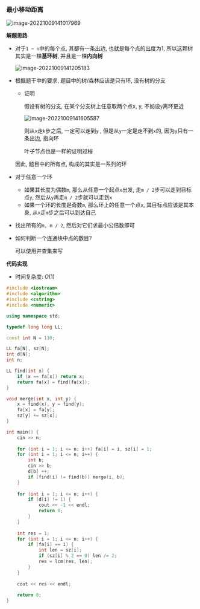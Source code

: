 ### 最小移动距离

![image-20221009141017969](http://www.cdn.liver0377.xyz/typora/202210091410038.png)



**解题思路**

- 对于`1 ~ n`中的每个点, 其都有一条出边, 也就是每个点的出度为1, 所以这颗树其实是一棵**基环树**, 并且是一棵**内向树**

  ![image-20221009141205183](http://www.cdn.liver0377.xyz/typora/202210091412220.png)

- 根据题干中的要求, 题目中的树/森林应该是只有环, 没有树的分支

  - 证明

    假设有树的分支, 在某个分支树上任意取两个点x, y, 不妨设`y`离环更近

    ![image-20221009141605587](http://www.cdn.liver0377.xyz/typora/202210091416620.png)

    

    则从`x`走`k`步之后, 一定可以走到`y` , 但是从`y`一定是走不到`x`的, 因为`y`只有一条出边, 指向环

    叶子节点也是一样的证明过程

  因此, 题目中的所有点, 构成的其实是一系列的环

- 对于任意一个环

  - 如果其长度为偶数`m`, 那么从任意一个起点`x`出发, 走`m / 2`步可以走到目标点`y`, 然后从`y`再走`m / 2`步就可以走到`x`
  - 如果一个环的长度是奇数`m`, 那么环上的任意一个点`x`, 其目标点应该是其本身, 从`x`走`m`步之后可以到达自己

- 找出所有的`m, m / 2`, 然后对它们求最小公倍数即可

- 如何判断一个连通块中点的数目?

  可以使用并查集来写



**代码实现**

- 时间复杂度: $O(1)$

```cc
#include <iostream>
#include <algorithm>
#include <cstring>
#include <numeric>

using namespace std;

typedef long long LL;

const int N = 110;

LL fa[N], sz[N];
int d[N];
int n;

LL find(int x) {
    if (x == fa[x]) return x;
    return fa[x] = find(fa[x]);
}

void merge(int x, int y) {
    x = find(x), y = find(y);
    fa[x] = fa[y];
    sz[y] += sz[x];
}

int main() {
    cin >> n;
    
    for (int i = 1; i <= n; i++) fa[i] = i, sz[i] = 1;
    for (int i = 1; i <= n; i++) {
        int b;
        cin >> b;
        d[b] ++;
        if (find(i) != find(b)) merge(i, b); 
    }
    
    for (int i = 1; i <= n; i++) {
        if (d[i] != 1) {
            cout << -1 << endl;
            return 0;
        }
    }
    
    int res = 1;
    for (int i = 1; i <= n; i++) {
        if (fa[i] == i) {
            int len = sz[i];
            if (sz[i] % 2 == 0) len /= 2;
            res = lcm(res, len);
        }
    }
    
    cout << res << endl;
    
    return 0;
}
```

